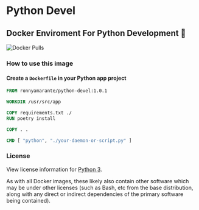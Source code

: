 # Python Devel
## Docker Enviroment For Python Development :whale:

![Docker Pulls](https://img.shields.io/docker/pulls/ronnyamarante/python-devel?style=flat-square)


### How to use this image

#### Create a `Dockerfile` in your Python app project
```Dockerfile
FROM ronnyamarante/python-devel:1.0.1

WORKDIR /usr/src/app

COPY requirements.txt ./
RUN poetry install

COPY . .

CMD [ "python", "./your-daemon-or-script.py" ]
```


### License
View license information for [Python 3](https://docs.python.org/3/license.html).  
  
As with all Docker images, these likely also contain other software which may be under other licenses (such as Bash, etc from the base distribution, along with any direct or indirect dependencies of the primary software being contained).